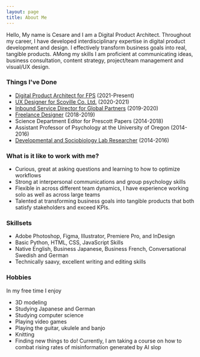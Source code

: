 ```yaml
---
layout: page
title: About Me
---
```


Hello, My name is Cesare and I am a Digital Product Architect. Throughout my career, I have developed interdisciplinary expertise in digital product development and design. I effectively transform business goals into real, tangible products. AMong my skills I am proficient at communicating ideas, business consultation, content strategy, project/team management and visual/UX design.

### Things I've Done
 - [Digital Product Architect for FPS](https://fpsecurity.ca/) (2021-Present)
 - [UX Designer for Scoville Co. Ltd.](https://scoville.jp/) (2020-2021)
 - [Inbound Service Director for Global Partners](https://takaobc.com/) (2019-2020)
 - [Freelance Designer](https://www.linkedin.com/in/cesare-bisbocci/) (2018-2019)
 - Science Department Editor for Prescott Papers (2014-2018)
 - Assistant Professor of Psychology at the University of Oregon (2014-2016)
 - [Developmental and Sociobiology Lab Researcher](https://dslab.uoregon.edu/) (2014-2016)
 
### What is it like to work with me?
 - Curious, great at asking questions and learning to how to optimize workflows
 - Strong at interpersonal communications and group psychology skills
 - Flexible in across different team dynamics, I have experience working solo as well as across large teams
 - Talented at transforming business goals into tangible products that both satisfy stakeholders and exceed KPIs.
 
### Skillsets
  - Adobe Photoshop, Figma, Illustrator, Premiere Pro, and InDesign
  - Basic Python, HTML, CSS, JavaScript Skills
  - Native English, Business Japanese, Business French, Conversational Swedish and German
  - Technically saavy, excellent writing and editing skills

### Hobbies
In my free time I enjoy
  - 3D modeling
  - Studying Japanese and German
  - Studying computer science
  - Playing video games
  - Playing the guitar, ukulele and banjo
  - Knitting
  - Finding new things to do! Currently, I am taking a course on how to combat rising rates of misinformation generated by AI slop

